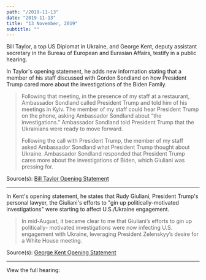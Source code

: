 ```yaml
---
path: "/2019-11-13"
date: "2019-11-13"
title: "13 November, 2019"
subtitle: ""
---
```


Bill Taylor, a top US Diplomat in Ukraine, and George Kent, deputy assistant secretary in the Bureau of European and Eurasian Affairs, testify in a public hearing.

In Taylor's opening statement, he adds new information stating that a member of his staff discussed with Gordon Sondland on how President Trump cared more about the investigations of the Biden Family.

> Following that meeting, in the presence of my staff at a restaurant, Ambassador Sondland called President Trump and told him of his meetings in Kyiv. The member of my staff could hear President Trump on the phone, asking Ambassador Sondland about “the investigations.” Ambassador Sondland told President Trump that the Ukrainians were ready to move forward.
>
> Following the call with President Trump, the member of my staff asked Ambassador Sondland what President Trump thought about Ukraine. Ambassador Sondland responded that President Trump cares more about the investigations of Biden, which Giuliani was pressing for.

<span class="sources">
Source(s): <a href="https://int.nyt.com/data/documenthelper/6450-taylor-opening-statement/34a43fceb04a5db53d7e/optimized/full.pdf" target="_blank" rel="noopener noreferrer">Bill Taylor Opening Statement</a>
</span>

---

In Kent's opening statement, he states that Rudy Giuliani, President Trump's personal lawyer, the Giuliani's efforts to "gin up politically-motivated investigations" were starting to affect U.S./Ukraine engagement.

> In mid-August, it became clear to me that Giuliani’s efforts to gin up politically- motivated investigations were now infecting U.S. engagement with Ukraine, leveraging President Zelenskyy’s desire for a White House meeting.

<span class="sources">
Source(s): <a href="https://int.nyt.com/data/documenthelper/6449-george-kent-impeachment-statement/3f5c2f54ca6ff64f582e/optimized/full.pdf" target="_blank" rel="noopener noreferrer">George Kent Opening Statement</a>
</span>

---

View the full hearing:

<youtube id="cdXAhuHhqUY"></youtube>
